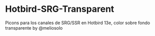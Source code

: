 # Hotbird-SRG-Transparent
Picons para los canales de SRG/SSR en Hotbird 13e, color sobre fondo transparente by @meliosolo
